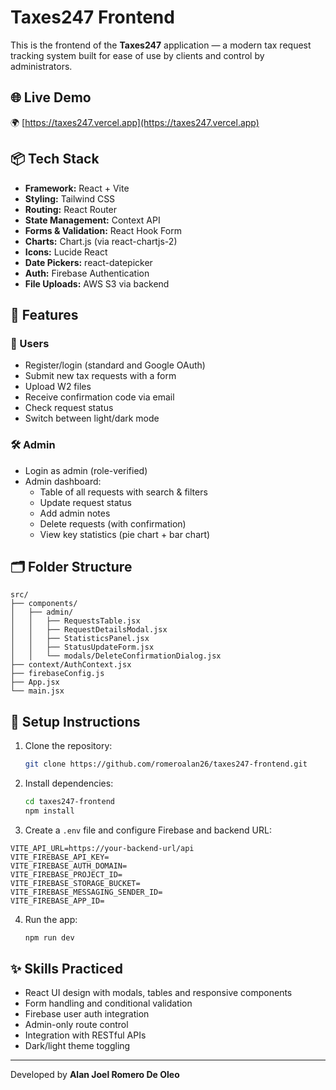 
# Taxes247 Frontend

This is the frontend of the **Taxes247** application — a modern tax request tracking system built for ease of use by clients and control by administrators.

## 🌐 Live Demo

🌍 [https://taxes247.vercel.app](https://taxes247.vercel.app)

## 📦 Tech Stack

- **Framework:** React + Vite
- **Styling:** Tailwind CSS
- **Routing:** React Router
- **State Management:** Context API
- **Forms & Validation:** React Hook Form
- **Charts:** Chart.js (via react-chartjs-2)
- **Icons:** Lucide React
- **Date Pickers:** react-datepicker
- **Auth:** Firebase Authentication
- **File Uploads:** AWS S3 via backend

## 🧩 Features

### 🧾 Users

- Register/login (standard and Google OAuth)
- Submit new tax requests with a form
- Upload W2 files
- Receive confirmation code via email
- Check request status
- Switch between light/dark mode

### 🛠 Admin

- Login as admin (role-verified)
- Admin dashboard:
  - Table of all requests with search & filters
  - Update request status
  - Add admin notes
  - Delete requests (with confirmation)
  - View key statistics (pie chart + bar chart)

## 🗂 Folder Structure

```
src/
├── components/
│   ├── admin/
│   │   ├── RequestsTable.jsx
│   │   ├── RequestDetailsModal.jsx
│   │   ├── StatisticsPanel.jsx
│   │   ├── StatusUpdateForm.jsx
│   │   └── modals/DeleteConfirmationDialog.jsx
├── context/AuthContext.jsx
├── firebaseConfig.js
├── App.jsx
└── main.jsx
```

## 🚀 Setup Instructions

1. Clone the repository:
   ```bash
   git clone https://github.com/romeroalan26/taxes247-frontend.git
   ```

2. Install dependencies:
   ```bash
   cd taxes247-frontend
   npm install
   ```

3. Create a `.env` file and configure Firebase and backend URL:

```env
VITE_API_URL=https://your-backend-url/api
VITE_FIREBASE_API_KEY=
VITE_FIREBASE_AUTH_DOMAIN=
VITE_FIREBASE_PROJECT_ID=
VITE_FIREBASE_STORAGE_BUCKET=
VITE_FIREBASE_MESSAGING_SENDER_ID=
VITE_FIREBASE_APP_ID=
```

4. Run the app:
   ```bash
   npm run dev
   ```

## ✨ Skills Practiced

- React UI design with modals, tables and responsive components
- Form handling and conditional validation
- Firebase user auth integration
- Admin-only route control
- Integration with RESTful APIs
- Dark/light theme toggling

---

Developed by **Alan Joel Romero De Oleo**
